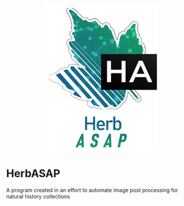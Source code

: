 <p align="center">
  <img width="300" height="393" src="/docs/md_a_wt.png">
</p>

# HerbASAP
A program created in an effort to automate image post processing for natural history collections
